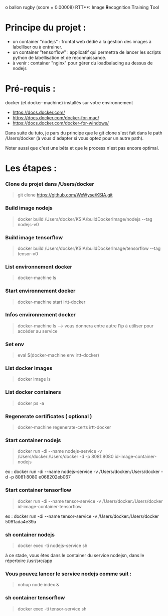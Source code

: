 o ballon rugby (score = 0.00008)
RTT**: **I**mage **R**ecognition **T**raining **T**ool

# Principe du projet : 

* un container "nodejs" : frontal web dédié à la gestion des images à labelliser ou à entrainer.
* un container "tensorflow" : applicatif qui permettra de lancer les scripts python de labellisation et de reconnaissance.
* à venir : container "nginx" pour gérer du loadbalacing au dessus de nodejs

# Pré-requis :

docker (et docker-machine) installés sur votre environnement
* https://docs.docker.com/
* https://docs.docker.com/docker-for-mac/
* https://docs.docker.com/docker-for-windows/

Dans suite du tuto, je pars du principe que le git clone s'est fait dans le path /Users/docker
(à vous d'adapter si vous optez pour un autre path).

Noter aussi que c'est une béta et que le process n'est pas encore optimal.

# Les étapes : 

### Clone du projet dans /Users/docker
> git clone https://github.com/WeWyse/KSIA.git

### Build image nodejs
> docker build /Users/docker/KSIA/buildDockerImage/nodejs --tag nodejs-v0

### Build image tensorflow
> docker build /Users/docker/KSIA/buildDockerImage/tensorflow --tag tensor-v0

### List environnement docker
> docker-machine ls

### Start environnement docker
> docker-machine start irtt-docker

### Infos environnement docker
> docker-machine ls
--> vous donnera entre autre l'ip à utiliser pour accéder au service


### Set env
> eval $(docker-machine env irtt-docker)

### List docker images
> docker image ls

### List docker containers
> docker ps -a

### Regenerate certificates ( optional )
> docker-machine regenerate-certs irtt-docker

### Start container nodejs
> docker run -di --name nodejs-service -v /Users/docker:/Users/docker -d -p 8081:8080 id-image-container-nodejs

ex : docker run -di --name nodejs-service -v /Users/docker:/Users/docker -d -p 8081:8080 e068202eb067

### Start container tensorflow
> docker run -di --name tensor-service -v /Users/docker:/Users/docker id-image-container-tensorflow

ex : docker run -di --name tensor-service -v /Users/docker:/Users/docker 5091ada4e39a

### sh container nodejs
> docker exec -ti nodejs-service sh

à ce stade, vous êtes dans le container du service nodejsn, dans le répertoire /usr/src/app

### Vous pouvez lancer le service nodejs comme suit : 
> nohup node index &

### sh container tensorflow
> docker exec -ti tensor-service sh

